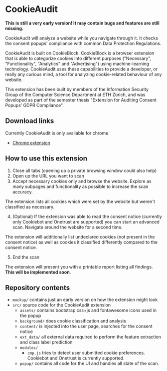 # CookieAudit

**This is still a very early version! It may contain bugs and features are still missing.**

CookieAudit will analyze a website while you navigate through it. It checks the consent popups' compliance with common Data Protection Regulations.

CookieAudit is built on CookieBlock. CookieBlock is a browser extension that is able to categorize cookies into different purposes ("Necessary", "Functionality", "Analytics" and "Advertising") using machine-learning technology. CookieAudit uses these capabilities to provide a developer, or really any curious mind, a tool for analyzing cookie-related behaviour of any website.

This extension has been built by members of the Information Security Group of the Computer Science Department at ETH Zürich, and was developed as part of the semester thesis "Extension for Auditing Consent Popups’ GDPR Compliance". 

## Download links

Currently CookieAudit is only available for chrome:

- [Chrome extension](https://chrome.google.com/webstore/detail/cookieaudit/hoheefgkoickpgelfgijnjnifcpkmbnc)

## How to use this extension

1. Close all tabs (opening up a private browsing window could also help)
2. Open up the URL you want to scan
3. Accept necessary cookies only and browse the website. Explore as many subpages and functionality as possible to increase the scan accuracy.

The extension lists all cookies which were set by the website but weren't classified as necessary.

4. (Optional) If the extension was able to read the consent notice (currently only Cookiebot and Onetrust are supported) you can start an advanced scan. Navigate around the website for a second time.

The extension will additionally list undeclared cookies (not present in the consent notice) as well as cookies it classified differently compared to the consent notice.

5. End the scan

The extension will present you with a printable report listing all findings. **This will be implemented soon**.

## Repository contents

- `mockup/` contains just an early version on how the extension might look
- `src/` source code for the CookieAudit extension
    - `assets/` contains bootstrap css+js and fontawesome icons used in the popup
    - `background/` does cookie classification and analysis
    - `content/` is injected into the user page, searches for the consent notice
    - `ext_data/` all external data required to perform the feature extraction and class label prediction
    - `modules/`
        - `cmp.js` tries to detect user submitted cookie preferences. Cookiebot and Onetrust is currently supported.
    - `popup/` contains all code for the UI and handles all state of the scan.